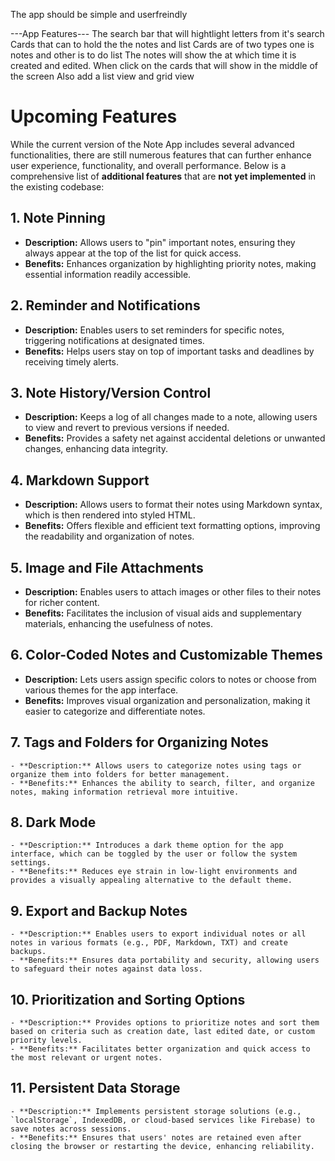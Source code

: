 The app should be simple and userfreindly

---App Features---
The search bar that will hightlight letters from it's search
Cards that can to hold the the notes and list
Cards are of two types one is notes and other is to do list
The notes will show the at which time it is created and edited.
When click on the cards that will show in the middle of the screen
Also add a list view and grid view


# Upcoming Features

While the current version of the Note App includes several advanced functionalities, there are still numerous features that can further enhance user experience, functionality, and overall performance. Below is a comprehensive list of **additional features** that are **not yet implemented** in the existing codebase:

## 1. **Note Pinning**
   - **Description:** Allows users to "pin" important notes, ensuring they always appear at the top of the list for quick access.
   - **Benefits:** Enhances organization by highlighting priority notes, making essential information readily accessible.

## 2. **Reminder and Notifications**
   - **Description:** Enables users to set reminders for specific notes, triggering notifications at designated times.
   - **Benefits:** Helps users stay on top of important tasks and deadlines by receiving timely alerts.

## 3. **Note History/Version Control**
   - **Description:** Keeps a log of all changes made to a note, allowing users to view and revert to previous versions if needed.
   - **Benefits:** Provides a safety net against accidental deletions or unwanted changes, enhancing data integrity.

## 4. **Markdown Support**
   - **Description:** Allows users to format their notes using Markdown syntax, which is then rendered into styled HTML.
   - **Benefits:** Offers flexible and efficient text formatting options, improving the readability and organization of notes.

## 5. **Image and File Attachments**
   - **Description:** Enables users to attach images or other files to their notes for richer content.
   - **Benefits:** Facilitates the inclusion of visual aids and supplementary materials, enhancing the usefulness of notes.

## 6. **Color-Coded Notes and Customizable Themes**
   - **Description:** Lets users assign specific colors to notes or choose from various themes for the app interface.
   - **Benefits:** Improves visual organization and personalization, making it easier to categorize and differentiate notes.

## 7. **Tags and Folders for Organizing Notes**
    - **Description:** Allows users to categorize notes using tags or organize them into folders for better management.
    - **Benefits:** Enhances the ability to search, filter, and organize notes, making information retrieval more intuitive.

## 8. **Dark Mode**
    - **Description:** Introduces a dark theme option for the app interface, which can be toggled by the user or follow the system settings.
    - **Benefits:** Reduces eye strain in low-light environments and provides a visually appealing alternative to the default theme.

## 9. **Export and Backup Notes**
    - **Description:** Enables users to export individual notes or all notes in various formats (e.g., PDF, Markdown, TXT) and create backups.
    - **Benefits:** Ensures data portability and security, allowing users to safeguard their notes against data loss.

## 10. **Prioritization and Sorting Options**
    - **Description:** Provides options to prioritize notes and sort them based on criteria such as creation date, last edited date, or custom priority levels.
    - **Benefits:** Facilitates better organization and quick access to the most relevant or urgent notes.

## 11. **Persistent Data Storage**
    - **Description:** Implements persistent storage solutions (e.g., `localStorage`, IndexedDB, or cloud-based services like Firebase) to save notes across sessions.
    - **Benefits:** Ensures that users' notes are retained even after closing the browser or restarting the device, enhancing reliability.

<!-- ## 12. **Drag-and-Drop Note Reordering**
    - **Description:** Allows users to rearrange the order of their notes using drag-and-drop functionality.
    - **Benefits:** Provides a more interactive and intuitive way to organize notes according to user preferences. -->